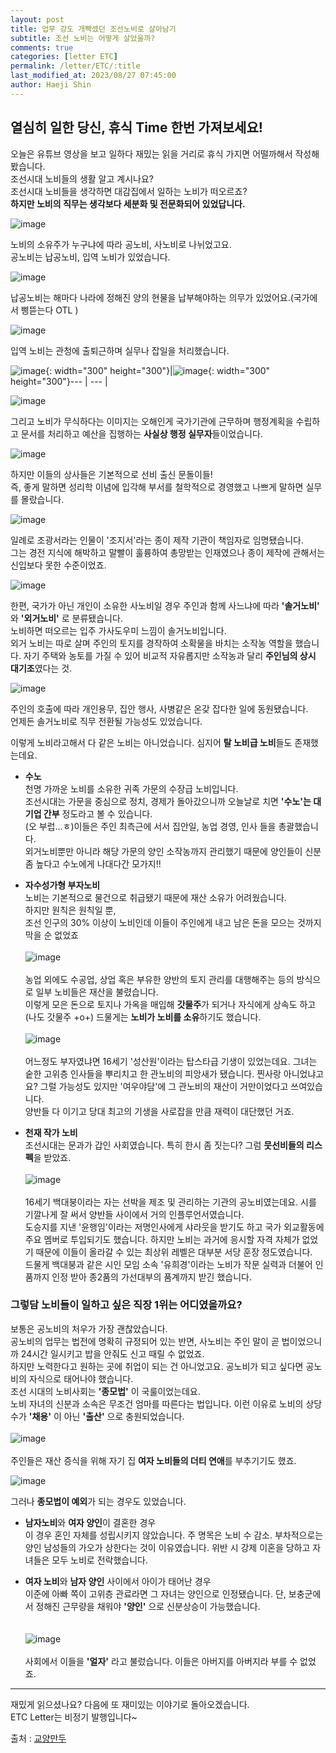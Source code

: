 ```yaml
---
layout: post
title: 업무 강도 개빡셌던 조선노비로 살아남기
subtitle: 조선 노비는 어떻게 살았을까?
comments: true
categories: [letter ETC]
permalink: /letter/ETC/:title
last_modified_at: 2023/08/27 07:45:00 
author: Haeji Shin
---
```

## 열심히 일한 당신, 휴식 Time 한번 가져보세요!  
오늘은 유튜브 영상을 보고 일하다 재밌는 읽을 거리로 휴식 가지면 어떨까해서 작성해봤습니다.  
조선시대 노비들의 생활 알고 계시나요?  
조선시대 노비들을 생각하면 대감집에서 일하는 노비가 떠오르죠?  
**하지만 노비의 직무는 생각보다 세분화 및 전문화되어 있었답니다.**

![image](https://github.com/haeji1124/IPS-portal/assets/46364329/ad1092f3-b942-4156-a3b7-08ff4d78f5de)


노비의 소유주가 누구냐에 따라 공노비, 사노비로 나뉘었고요.  
공노비는 납공노비, 입역 노비가 있었습니다.  

![image](https://github.com/haeji1124/IPS-portal/assets/46364329/32d4345d-11e3-4db1-a2cf-465b4692b9f3)

납공노비는 해마다 나라에 정해진 양의 현물을 납부해야하는 의무가 있었어요.(국가에서 삥뜯는다 OTL )  

![image](https://github.com/haeji1124/IPS-portal/assets/46364329/9f021ea5-20eb-47c2-b139-b506fcf85cba)


입역 노비는 관청에 출퇴근하며 실무나 잡일을 처리했습니다.  

![image](https://github.com/haeji1124/IPS-portal/assets/46364329/46f6d6e6-6141-4be6-95e1-f7aca7c80d97){: width="300" height="300"}|![image](https://github.com/haeji1124/IPS-portal/assets/46364329/9434c2ae-6771-44c5-8fb6-f3cb259dd50c){: width="300" height="300"}--- | --- | 


![image](https://github.com/haeji1124/IPS-portal/assets/46364329/bd4df47c-3d37-4f84-9934-1d5f80130f67)

그리고 노비가 무식하다는 이미지는 오해인게 국가기관에 근무하며 행정계획을 수립하고 문서를 처리하고 예산을 집행하는 **사실상 행정 실무자**들이었습니다.  

![image](https://github.com/haeji1124/IPS-portal/assets/46364329/d41e5777-1ef9-4d88-81fe-e16f5477b6d4)

하지만 이들의 상사들은 기본적으로 선비 출신 문돌이들!  
즉, 좋게 말하면 성리학 이념에 입각해 부서를 철학적으로 경영했고 나쁘게 말하면 실무를 몰랐습니다.  

![image](https://github.com/haeji1124/IPS-portal/assets/46364329/255146d4-394d-428d-9986-091347635eaa)

일례로 조광서라는 인물이 '조지서'라는 종이 제작 기관이 책임자로 임명됐습니다.  
그는 경전 지식에 해박하고 말빨이 훌륭하여 총망받는 인재였으나 종이 제작에 관해서는 신입보다 못한 수준이었죠.

![image](https://github.com/haeji1124/IPS-portal/assets/46364329/6e274dde-d621-41c5-82f3-0fd9fa605ed2)

한편, 국가가 아닌 개인이 소유한 사노비일 경우 주인과 함께 사느냐에 따라 **'솔거노비'** 와 **'외거노비'** 로 분류됐습니다.   
노비하면 떠오르는 입주 가사도우미 느낌이 솔거노비입니다.   
외거 노비는 따로 살며 주인의 토지를 경작하여 소확물을 바치는 소작농 역할을 했습니다. 자기 주택와 농토를 가질 수 있어 비교적 자유롭지만 소작농과 달리 **주인님의 상시 대기조**였다는 것.  

![image](https://github.com/haeji1124/IPS-portal/assets/46364329/63b8c8f9-ea48-4410-a2e7-b6312ed8044c)

주인의 호출에 따라 개인용무, 집안 행사, 사병같은 온갖 잡다한 일에 동원됐습니다.  
언제든 솔거노비로 직무 전환될 가능성도 있었습니다.  

이렇게 노비라고해서 다 같은 노비는 아니었습니다. 심지어 **탈 노비급 노비**들도 존재했는데요. 

- **수노**  
천명 가까운 노비를 소유한 귀족 가문의 수장급 노비입니다.  
조선시대는 가문을 중심으로 정치, 경제가 돌아갔으니까 오늘날로 치면 **'수노'는 대기업 간부** 정도라고 볼 수 있습니다.  
(오 부럽...ㅎ)이들은 주인 최측근에 서서 집안일, 농업 경영, 인사 들을 총괄했습니다.  
외거노비뿐만 아니라 해당 가문의 양인 소작농까지 관리했기 때문에 양인들이 신분 좀 높다고 수노에게 나대다간 모가지!! 

- **자수성가형 부자노비**  
노비는 기본적으로 물건으로 취급됐기 때문에 재산 소유가 어려웠습니다.  
하지만 원칙은 원칙일 뿐,  
조선 인구의 30% 이상이 노비인데 이들이 주인에게 내고 남은 돈을 모으는 것까지 막을 순 없었죠<br><br>
![image](https://github.com/haeji1124/IPS-portal/assets/46364329/6222c86a-0338-49d6-b908-87b4bc270999)
<br><br>
농업 외에도 수공업, 상업 혹은 부유한 양반의 토지 관리를 대행해주는 등의 방식으로 일부 노비들은 재산을 불렸습니다.  
이렇게 모은 돈으로 토지나 가옥을 매입해 **갓물주**가 되거나  자식에게 상속도 하고 (나도 갓물주 +o+)  드물게는 **노비가 노비를 소유**하기도 했습니다.<br><br>
![image](https://github.com/haeji1124/IPS-portal/assets/46364329/3ac215db-317b-4b06-b579-064eff4b5f7f)
<br><br>
어느정도 부자였냐면 16세기 '성산원'이라는 탑스타급 기생이 있었는데요. 그녀는 숱한 고위층 인사들을 뿌리치고 한 관노비의 피앙새가 됐습니다.
찐사랑 아니었냐고요? 그럴 가능성도 있지만 '여우야담'에 그 관노비의 재산이 거만이었다고 쓰여있습니다.  
양반들 다 이기고 당대 최고의 기생을 사로잡을 만큼 재력이 대단했던 거죠.

- **천재 작가 노비**  
조선시대는 문과가 갑인 사회였습니다. 특히 한시 좀 짓는다? 그럼 **뭇선비들의 리스펙**을 받았죠.
<br><br>
![image](https://github.com/haeji1124/IPS-portal/assets/46364329/cc755aaf-4b8b-46f1-bf04-d4ed3b8500f7)
<br><br>
16세기 백대붕이라는 자는 선박을 제조 및 관리하는 기관의 공노비였는데요. 시를 기깔나게 잘 써서 양반들 사이에서 거의 인플루언서였습니다.  
도승지를 지낸 '윤행임'이라는 저명인사에게 샤라웃을 받기도 하고 국가 외교활동에 주요 멤버로 투입되기도 했습니다.
하지만 노비는 과거에 응시할 자격 자체가 없었기 때문에 이들이 올라갈 수 있는 최상위 레벨은 대부분 서당 훈장 정도였습니다.  
드물게 백대붕과 같은 시인 모임 소속 '유희경'이라는 노비가 작문 실력과 더불어 인품까지 인정 받아 종2품의 가선대부의 품계까지 받긴 했습니다.


### **그렇담 노비들이 일하고 싶은 직장 1위는 어디였을까요?** 
보통은 공노비의 처우가 가장 괜찮았습니다.  
공노비의 업무는 법전에 명확히 규정되어 있는 반면, 사노비는 주인 말이 곧 법이었으니까 24시간 일시키고 밥을 안줘도 신고 때릴 수 없었죠.  
하지만 노력한다고 원하는 곳에 취업이 되는 건 아니었고요. 공노비가 되고 싶다면 공노비의 자식으로 태어나야 했습니다.  
조선 시대의 노비사회는 **'종모법'** 이 국룰이었는데요.  
노비 자녀의 신분과 소속은 무조건 엄마를 따른다는 법입니다. 이런 이유로 노비의 상당수가 **'채용'** 이 아닌 **'출산'** 으로 충원되었습니다.<br><br>
![image](https://github.com/haeji1124/IPS-portal/assets/46364329/9bc17f1b-96b3-4c80-89e1-b28659dab69f)
<br><br>
주인들은 재산 증식을 위해 자기 집 **여자 노비들의 더티 연애**를 부추기기도 했죠.  

![image](https://github.com/haeji1124/IPS-portal/assets/46364329/386bbb06-d7d8-4aa6-8d74-3c292f666b85)

그러나 **종모법이 예외**가 되는 경우도 있었습니다.

- **남자노비**와 **여자 양인**이 결혼한 경우  
이 경우 혼인 자체를 성립시키지 않았습니다. 주 명목은 노비 수 감소.
부차적으로는 양인 남성들의 가오가 상한다는 것이 이유였습니다.
위반 시 강제 이혼을 당하고 자녀들은 모두 노비로 전락했습니다.

- **여자 노비**와 **남자 양인** 사이에서 아이가 태어난 경우  
이준에 아빠 쪽이 고위층 관료라면 그 자녀는 양인으로 인정됐습니다.
단, 보충군에서 정해진 근무량을 채워야 **'양인'** 으로 신분상승이 가능했습니다.  
<br><br>
![image](https://github.com/haeji1124/IPS-portal/assets/46364329/bb12c177-94f3-4d84-8c11-18013e5e25dd)
<br><br>
사회에서 이들을 **'얼자'** 라고 불렀습니다. 이들은 아버지를 아버지라 부를 수 없었죠.

---
재밌게 읽으셨나요? 다음에 또 재미있는 이야기로 돌아오겠습니다.  
ETC Letter는 비정기 발행입니다~  


출처 : [교양만두](https://www.youtube.com/watch?v=1wwn1bENnII)
